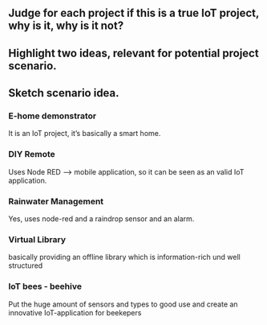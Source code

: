 ## Judge for each project if this is a true IoT project, why is it, why is it not? 
## Highlight two ideas, relevant for potential project scenario. 
## Sketch scenario idea.
### E-home demonstrator
It is an IoT project, it’s basically a smart home.
### DIY Remote
Uses Node RED --> mobile application, so it can be seen as an valid IoT application.
### Rainwater Management
Yes, uses node-red and a raindrop sensor and an alarm.
### Virtual Library
basically providing an offline library which is information-rich und well structured
### IoT bees - beehive
Put the huge amount of sensors and types to good use and create an innovative IoT-application for beekepers
